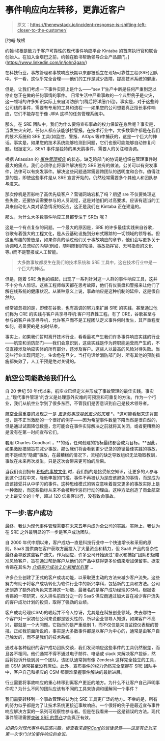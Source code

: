 # 事件响应向左转移，更靠近客户

> 原文：<https://thenewstack.io/incident-response-is-shifting-left-closer-to-the-customer/>

[](https://www.linkedin.com/in/john3gan/)

 [约翰·埃根

约翰·埃根是致力于客户可靠性的现代事件响应平台 Kintaba 的首席执行官和联合创始人。在加入金塔巴之前，约翰在脸书帮助领导企业产品部门。](https://www.linkedin.com/in/john3gan/) [](https://www.linkedin.com/in/john3gan/)

在科技行业，事故管理和事故响应长期以来都被孤立在现场可靠性工程(SRE)团队中。乍一看，这似乎完全合理——他们的工作是减少故障，提高技术系统的健康。

但是，让我们考虑一下事件实际上是什么——“sev 1”生产中断是任何严重到足以停止您正在做的任何事情的事件。  日常生活中严重事故的一个典型例子是火灾，这一领域的许多知识实际上来自消防部门(稍后将详细介绍)。事实是，对于这些跨公司线的事件，需要有专用的工具和流程——如果您的公司想要真正擅长事件响应，它们不能存在于像 JIRA 这样的任务管理系统中。

那么，在 SRE 团队中，我们为什么要将宣布事故的权力保留在身后呢？事实是，当发生火灾时，任何人都应该能够拉警报。在技术行业中，大多数事件都是在我们的技术系统和 SRE 工具(如监控、警报、AIOps 等)中捕获的，这是一个巨大的神话。事实是，如果您的技术系统能够检测到问题，它们也很可能能够自动修复问题。根据定义，SEV1 事件是独特的黑天鹅事件，需要人的关注和协调。

根据 Atlassian 的 [*事件管理报告*](https://www.atlassian.com/incident-management/2020-state-of-incident-management) 的状态，缺乏跨部门的协调是组织在管理事件时最大的痛点。我们必须停止将事件解决视为 SRE 独有的做法。公关可以有突发事件，法律可以有突发事件。解决这些问题通常需要跨团队的透明度和合作。值得注意的是，即使这些事件是从 SRE 宣言开始的，仍然经常需要多个其他人和团队参与进来。

那次停机是否影响了高优先级客户？营销网站宕机了吗？期望 sre 不仅要处理这些失败，还要协调需要参与的人员流程，这是对他们的过高要求。应该有适当的工具来自动化人类对紧急情况的反应，这正是我们在 Kintaba 正在建造的。

那么，为什么大多数事件响应工具都专注于 SREs 呢？

这是一个有点复杂的问题。一个最大的原因是，SRE 的许多最佳实践来自谷歌，谷歌有着强大的工程文化，是从云基础设施到分布式跟踪的一切领域的领导者。但这里有趣的警告是，如果你真的读过他们关于事故响应的章节，他们会写更多关于协调和人员流程的内容(例如，随叫随到的轮换、事故指挥官、无可指责的文化等。)而不是警报或人工智能。

> 大多数事故都发生在我们的技术系统和 SRE 工具中，这在技术行业中是一个巨大的神话。

但是，随着 SRE 角色的崛起，出现了一系列针对这一人群的事件响应工具，这并不十分令人惊讶。这些工程师每天都在思考故障，他们有仪表盘和警报来让他们了解在线系统的健康状况。从某种意义上说，事故响应是这种机制的延伸，这是很自然的。

经常被忽视的是，即使在谷歌，也有高调的努力来扩展 SRE 的实践，甚至通过他们称为 CRE 的实践与客户共享寻呼机:客户可靠性工程。有了 CRE，谷歌甚至与参与的客户共享寻呼机，允许客户而不是工程团队定义事件何时发生，其严重程度如何，最重要的是:何时结束。

事实上，如果我们暂时离开技术行业，看看最初产生我们许多事件响应实践的行业——航空和消防部门——我们会意识到，这些实践是作为跨职能运营而产生的，不仅直接涉及响应实体的所有部分，还涉及客户。这些人以最高的风险对待失败。当这些行业出现问题时，生命危在旦夕。当打电话给消防部门时，所有其他的预防措施都失效了，人工干预是绝对关键的。

## 航空公司能教给我们什么

自 20 世纪 50 年代以来，航空业已经定义并形成了事故管理的最佳实践。事实上,“现代事件管理”的含义是处理意外灾难的可预测和可重复的方法。作为一个行业，我们从航空业学到了很多东西，不管我们是否意识到自己是技术领导者。

航空业最重要的发现之一是 [*更多的事故导致更少的灾难*](https://www.infoq.com/presentations/postmortem-incidents-resilience/) *。*这可能看起来违背直觉，是不正当激励的一个很好的例子——因为希望事件数量下降当然是很自然的，但是通过试图降低数量，您可能会在事件实际解决之前就将其关闭，或者更糟糕的是没有在第一时间宣布它们。

套用 Charles Goodhart ，**的话，任何创建的指标最终都会成为目标。**因此，如果激励措施旨在减少事故，那么我们将会看到更少记录的遵循最佳实践的事故，而不是经历“隐藏”事故，在最糟糕的情况下，流程的缺乏导致组织无法吸取教训，事故在未来再次发生，只是这次会带来更可怕的后果。

当我们谈到拥有 [积极的事故文化](https://intellyx.com/2021/09/15/modern-incident-management-evolving-toward-a-positive-incident-culture/) 时，我们指的是接受航空知识，让更多的人参与到这个过程中来，降低申报的门槛。事件不再被认为是应该避免的事情，而是成为应该接受并从中学习的事件。这种思维模式的转变意味着提交更多的事故实际上是一种激励，而这些指标从来不会被用作惩罚行动的理由。这种方法创造了商业航空史上最安全的十年，超过 120 亿乘客出行，没有致命事故。

## 下一步:客户成功

最终，我认为现代事件管理需要在未来五年内成为全公司的实践。实际上，我认为在 SRE 之外最明显的下一步是客户成功团队。

自 2000 年代中期以来，客户成功一直是科技行业中一个快速增长和采用的原则，SaaS 提供商在客户获取方面投入了大量资金和精力，但 SaaS 产品的复杂性最终会导致这些客户流失。作为回应，许多公司开始通过“潜水和捕捉”团队积极瞄准风险客户，旨在通过帮助客户从他们的产品中获得更多价值来增加保留率。据麦肯锡在其名为 [*介绍客户成功 2.0:新增长引擎*](https://www.mckinsey.com/industries/technology-media-and-telecommunications/our-insights/introducing-customer-success-2-0-the-new-growth-engine) …

许多企业创建了正式的客户成功功能，以采取更主动的方法来减少客户流失。这些努力有助于将客户成功转化为软件行业中的新兴学科，包括新的工具和方法。公司还创造了额外的角色来支持这一功能，最著名的是客户成功经理(CSM)。根据麦肯锡的一项研究，收入排名前四分之一的 SaaS 供应商通过加大旨在减少客户流失的客户成功计划的投资，取得了强劲的业绩。

客户成功经理(CSM)的崛起并不令人惊讶，尤其是在科技创业领域。失去哪怕一个客户对一家初创公司来说都是毁灭性的，所以企业领导人知道，如果客户不高兴，那就是一个大问题。它指示的是严重级别 1，而不仅仅是来自监控仪表板的警报。正如我前面所说的，事实是大多数事件都是以客户为中心的，通常是由客户自己触发的，而不是我们的技术系统。

通过与各种组织的客户成功团队交谈，我们发现响应这些事件的工具仍然很差，而且各不相同。他们通常不得不通过电子邮件、电话或 slack 来解决客户投诉，然后将投诉升级到另一个团队，该团队通常拥有像 Zendesk 这样完全独立的工具，而 CSM 通常甚至没有席位。此外，宣布事件的权力仍然完全掌握在 SRE 团队手中，客户自己和相应的 CSM 都很难掌握事件解决的最新进展。

行业需要将事故响应的重心转移到离客户更近的地方。为什么不让客户自己声明事件呢？为什么不同的团队应该有不同的工具来协调和缓解同一个事件？

我们需要转移到一个事故管理被认为比 SRE 工具更广泛的地方。不幸的是，所有的努力似乎都是为了让技术系统更接近事故响应。一个很好的例子是最近宣布事件响应解决方案的一系列可观察性参与者。但是在我看来——这是错误的方法。现代事件管理需要[突破 SRE 的筒仓](https://www.kintaba.com/)才能真正有效。

*如果你对现代事件响应感兴趣，请查看来自*[*IRConf*](https://www.irconf.io/%23session-videos)*的谈话录音——这是有史以来第一次专门讨论事件响应的会议。*

<svg xmlns:xlink="http://www.w3.org/1999/xlink" viewBox="0 0 68 31" version="1.1"><title>Group</title> <desc>Created with Sketch.</desc></svg>
